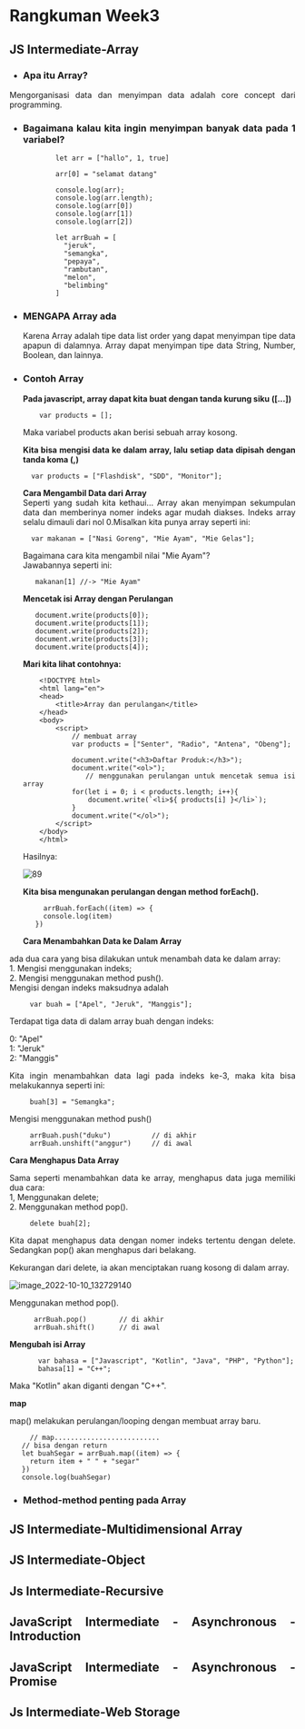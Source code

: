 # **Rangkuman Week3**

## JS Intermediate-Array

- ### Apa itu Array?
 <div align="justify">Mengorganisasi data dan menyimpan data adalah core concept dari programming.

- ### Bagaimana kalau kita ingin menyimpan banyak data pada 1 variabel?

              let arr = ["hallo", 1, true]

              arr[0] = "selamat datang"

              console.log(arr);
              console.log(arr.length);
              console.log(arr[0])
              console.log(arr[1])
              console.log(arr[2])

              let arrBuah = [
                "jeruk", 
                "semangka", 
                "pepaya", 
                "rambutan",
                "melon",
                "belimbing"
              ]
  
- ### MENGAPA Array ada
  <div align="justify">Karena Array adalah tipe data list order yang dapat menyimpan tipe data apapun di dalamnya. Array dapat menyimpan tipe data String,      Number, Boolean, dan lainnya.

- ### Contoh Array
   **<div align="justify">Pada javascript, array dapat kita buat dengan tanda kurung siku ([...])**
      
          
          var products = [];

    <div align="justify">Maka variabel products akan berisi sebuah array kosong.
       &nbsp;
      
    **<div align="justify"> Kita bisa mengisi data ke dalam array, lalu setiap data dipisah dengan tanda koma (,)**
      
        var products = ["Flashdisk", "SDD", "Monitor"];
     
     **<div align="justify">Cara Mengambil Data dari Array**
      <div align="justify"> Seperti yang sudah kita kethaui… Array akan menyimpan sekumpulan data dan memberinya nomer indeks agar mudah diakses. Indeks array selalu dimauli dari nol 0.Misalkan kita punya array seperti ini:
    
        var makanan = ["Nasi Goreng", "Mie Ayam", "Mie Gelas"];
       
     <div align="justify">Bagaimana cara kita mengambil nilai "Mie Ayam"?

     <div align="justify"> Jawabannya seperti ini:
        
         makanan[1] //-> "Mie Ayam"
     
    **<div align="justify">Mencetak isi Array dengan Perulangan**
      
         document.write(products[0]);
         document.write(products[1]);
         document.write(products[2]);
         document.write(products[3]);
         document.write(products[4]);
      
    **<div align="justify">Mari kita lihat contohnya:**
      
          <!DOCTYPE html>
          <html lang="en">
          <head>
              <title>Array dan perulangan</title>
          </head>
          <body>
              <script>
                  // membuat array
                  var products = ["Senter", "Radio", "Antena", "Obeng"];

                  document.write("<h3>Daftar Produk:</h3>");
                  document.write("<ol>");
                  // menggunakan perulangan untuk mencetak semua isi array
                  for(let i = 0; i < products.length; i++){
                      document.write(`<li>${ products[i] }</li>`);
                  }
                  document.write("</ol>");
              </script>
          </body>
          </html>
    
   Hasilnya:
      
     ![89](https://user-images.githubusercontent.com/80299731/194806598-944c50dc-52aa-42c7-93ed-f36d23405ddb.JPG)
  
  **Kita bisa mengunakan perulangan dengan method forEach().**
      
           arrBuah.forEach((item) => {
           console.log(item)
         })
      
   **Cara Menambahkan Data ke Dalam Array**
      
<div align="justify">ada dua cara yang bisa dilakukan untuk menambah data ke dalam array:
<div align="justify">1. Mengisi menggunakan indeks;
<div align="justify">2. Mengisi menggunakan method push().
 
 <div align="justify">Mengisi dengan indeks maksudnya adalah 
  
         var buah = ["Apel", "Jeruk", "Manggis"];
  
  Terdapat tiga data di dalam array buah dengan indeks:

 <div align="justify">0: "Apel"
 <div align="justify">1: "Jeruk"
 <div align="justify">2: "Manggis"
  
 Kita ingin menambahkan data lagi pada indeks ke-3, maka kita bisa melakukannya seperti ini:
  
         buah[3] = "Semangka";
 
  Mengisi menggunakan method push()
  
         arrBuah.push("duku")          // di akhir
         arrBuah.unshift("anggur")     // di awal
  
  **Cara Menghapus Data Array**
  
  <div align="justify">Sama seperti menambahkan data ke array, menghapus data juga memiliki dua cara:

<div align="justify">1, Menggunakan delete;
<div align="justify">2. Menggunakan method pop().

         delete buah[2];
 
 Kita dapat menghapus data dengan nomer indeks tertentu dengan delete. Sedangkan pop() akan menghapus dari belakang.

 <div align="justify">Kekurangan dari delete, ia akan menciptakan ruang kosong di dalam array.
  
  ![image_2022-10-10_132729140](https://user-images.githubusercontent.com/80299731/194808736-9704fd9a-063f-496f-bc88-ac9f0e7bad91.png)

 Menggunakan method pop().
  
          arrBuah.pop()        // di akhir
          arrBuah.shift()      // di awal
  
  **Mengubah isi Array**
  
           var bahasa = ["Javascript", "Kotlin", "Java", "PHP", "Python"];
           bahasa[1] = "C++";
  
  Maka "Kotlin" akan diganti dengan "C++".
  
  **<div align="justify">map**
  <div align="justify">map() melakukan perulangan/looping dengan membuat array baru.
 
   
         // map..........................
       // bisa dengan return
       let buahSegar = arrBuah.map((item) => {
         return item + " " + "segar"
       })
       console.log(buahSegar)
   
   
 - ### Method-method penting pada Array 
  
## JS Intermediate-Multidimensional Array

## JS Intermediate-Object

## Js Intermediate-Recursive

## JavaScript Intermediate - Asynchronous - Introduction

## JavaScript Intermediate - Asynchronous - Promise

## Js Intermediate-Web Storage

